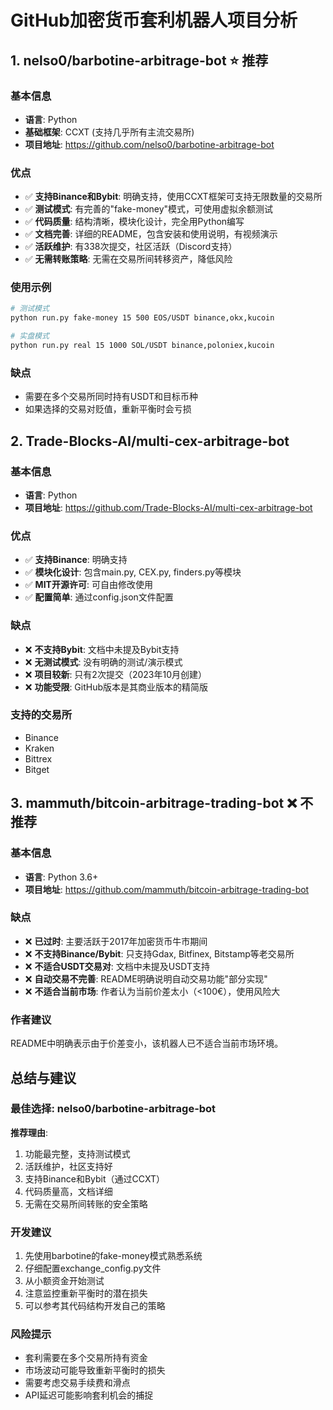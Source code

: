 # GitHub加密货币套利机器人项目分析

## 1. nelso0/barbotine-arbitrage-bot ⭐ 推荐

### 基本信息
- **语言**: Python
- **基础框架**: CCXT (支持几乎所有主流交易所)
- **项目地址**: https://github.com/nelso0/barbotine-arbitrage-bot

### 优点
- ✅ **支持Binance和Bybit**: 明确支持，使用CCXT框架可支持无限数量的交易所
- ✅ **测试模式**: 有完善的"fake-money"模式，可使用虚拟余额测试
- ✅ **代码质量**: 结构清晰，模块化设计，完全用Python编写
- ✅ **文档完善**: 详细的README，包含安装和使用说明，有视频演示
- ✅ **活跃维护**: 有338次提交，社区活跃（Discord支持）
- ✅ **无需转账策略**: 无需在交易所间转移资产，降低风险

### 使用示例
```bash
# 测试模式
python run.py fake-money 15 500 EOS/USDT binance,okx,kucoin

# 实盘模式
python run.py real 15 1000 SOL/USDT binance,poloniex,kucoin
```

### 缺点
- 需要在多个交易所同时持有USDT和目标币种
- 如果选择的交易对贬值，重新平衡时会亏损

## 2. Trade-Blocks-AI/multi-cex-arbitrage-bot

### 基本信息
- **语言**: Python
- **项目地址**: https://github.com/Trade-Blocks-AI/multi-cex-arbitrage-bot

### 优点
- ✅ **支持Binance**: 明确支持
- ✅ **模块化设计**: 包含main.py, CEX.py, finders.py等模块
- ✅ **MIT开源许可**: 可自由修改使用
- ✅ **配置简单**: 通过config.json文件配置

### 缺点
- ❌ **不支持Bybit**: 文档中未提及Bybit支持
- ❌ **无测试模式**: 没有明确的测试/演示模式
- ❌ **项目较新**: 只有2次提交（2023年10月创建）
- ❌ **功能受限**: GitHub版本是其商业版本的精简版

### 支持的交易所
- Binance
- Kraken
- Bittrex
- Bitget

## 3. mammuth/bitcoin-arbitrage-trading-bot ❌ 不推荐

### 基本信息
- **语言**: Python 3.6+
- **项目地址**: https://github.com/mammuth/bitcoin-arbitrage-trading-bot

### 缺点
- ❌ **已过时**: 主要活跃于2017年加密货币牛市期间
- ❌ **不支持Binance/Bybit**: 只支持Gdax, Bitfinex, Bitstamp等老交易所
- ❌ **不适合USDT交易对**: 文档中未提及USDT支持
- ❌ **自动交易不完善**: README明确说明自动交易功能"部分实现"
- ❌ **不适合当前市场**: 作者认为当前价差太小（<100€），使用风险大

### 作者建议
README中明确表示由于价差变小，该机器人已不适合当前市场环境。

## 总结与建议

### 最佳选择: nelso0/barbotine-arbitrage-bot

**推荐理由**:
1. 功能最完整，支持测试模式
2. 活跃维护，社区支持好
3. 支持Binance和Bybit（通过CCXT）
4. 代码质量高，文档详细
5. 无需在交易所间转账的安全策略

### 开发建议
1. 先使用barbotine的fake-money模式熟悉系统
2. 仔细配置exchange_config.py文件
3. 从小额资金开始测试
4. 注意监控重新平衡时的潜在损失
5. 可以参考其代码结构开发自己的策略

### 风险提示
- 套利需要在多个交易所持有资金
- 市场波动可能导致重新平衡时的损失
- 需要考虑交易手续费和滑点
- API延迟可能影响套利机会的捕捉